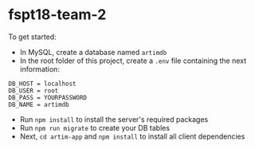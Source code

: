 # fspt18-team-2

To get started:

- In MySQL, create a database named `artimdb`
- In the root folder of this project, create a `.env` file containing the next information:

```
DB_HOST = localhost
DB_USER = root
DB_PASS = YOURPASSWORD
DB_NAME = artimdb
```
- Run `npm install` to install the server's required packages
- Run `npm run migrate` to create your DB tables
- Next, `cd artim-app` and `npm install` to install all client dependencies